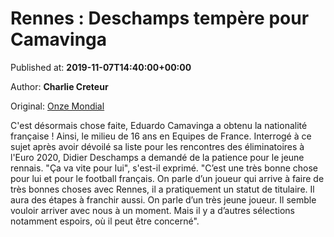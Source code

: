 
# Rennes : Deschamps tempère pour Camavinga

Published at: **2019-11-07T14:40:00+00:00**

Author: **Charlie Creteur**

Original: [Onze Mondial](http://www.onzemondial.com/euro-2020/rennes-deschamps-tempere-pour-camavinga--201886)

C'est désormais chose faite, Eduardo Camavinga a obtenu la nationalité française ! Ainsi, le milieu de 16 ans en Equipes de France. Interrogé à ce sujet après avoir dévoilé sa liste pour les rencontres des éliminatoires à l'Euro 2020, Didier Deschamps a demandé de la patience pour le jeune rennais.
"Ça va vite pour lui", s'est-il exprimé. "C’est une très bonne chose pour lui et pour le football français. On parle d’un joueur qui arrive à faire de très bonnes choses avec Rennes, il a pratiquement un statut de titulaire. Il aura des étapes à franchir aussi. On parle d’un très jeune joueur. Il semble vouloir arriver avec nous à un moment. Mais il y a d’autres sélections notamment espoirs, où il peut être concerné".
